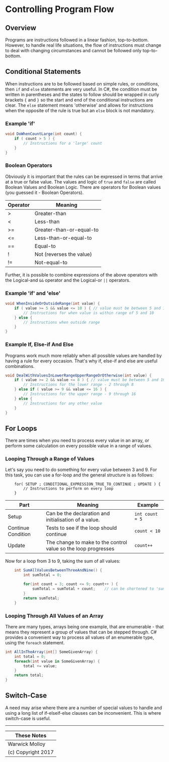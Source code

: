 # Controlling Program Flow
## Overview
Programs are instructions followed in a linear fashion, top-to-bottom.
However, to handle real life situations, the flow of instructions must
change to deal with changing circumstances and cannot be followed only top-to-bottom.

## Conditional Statements
When instructions are to be followed based on simple rules, or conditions,
then `if` and `else` statements are very useful.  In C#, the condition
must be written in parentheses and the states to follow should be wrapped
in curly brackets `{` and `}` so the start and end of the conditional
instructions are clear.  The `else` statement means 'otherwise' and allows
for instructions when the opposite of the rule is true but an `else` block
is not mandatory.

### Example 'if'
```cs
void DoWhenCountLarge(int count) {
    if ( count > 5 ) {
        // Instructions for a 'large' count
    }
}
```

### Boolean Operators
Obviously it is important that the rules can be expressed in
terms that arrive at a true or false value.
The values and logic of `true` and `false` are called
Boolean Values and Boolean Logic.  There are operators for Boolean
values (you guessed it - Boolean Operators).

| Operator | Meaning |
|----------|---------|
|    >     | Greater-than |
|    <     | Less-than |
|    >=    | Greater-than-or-equal-to |
|    <=    | Less-than-or-equal-to |
|    ==    | Equal-to |
|    !     | Not (reverses the value) |
|    !=    | Not-equal-to |

Further, it is possible to combine expressions of the above operators with
the Logical-and `&&` operator and the Logical-or `||` operators.

### Example 'if' and 'else'
```cs
void WhenInsideOrOutsideRange(int value) {
    if ( value >= 5 && value <= 10 ) { // value must be between 5 and 10
        // Instructions for when value is within range of 5 and 10
    } else {
        // Instructions when outside range
    }
}
```

### Example If, Else-if And Else
Programs work much more reliably when all possible values are handled
by having a rule for every occasion.  That's why if, else-if and else
are useful combinations.
```cs
void DealWithValuesInLowerRangeUpperRangeOrOtherwise(int value) {
    if ( value >= 2 && value <= 8 ) { // value must be between 5 and 10
        // Instructions for the lower range - 2 through 8
    } else if ( value >= 9 && value <= 16 ) {
        // Instructions for the upper range - 9 through 16
    } else {
        // Instructions for any other value
    }
}
```

## For Loops
There are times when you need to process every value in an array,
or perform some calculation on every possible value in a range of
values.

### Looping Through a Range of Values
Let's say you need to do something for every value between 3 and 9.
For this task, you can use a for-loop and the general structure is as follows:
```
    for( SETUP ; CONDITIONAL_EXPRESSION_TRUE_TO_CONTINUE ; UPDATE ) {
        // Instructions to perform on every loop
    }
```
| Part | Meaning | Example |
|------|---------|---------|
| Setup | Can be the declaration and initialisation of a value. | `int count = 5` |
| Continue Condition | Tests to see if the loop should continue | `count < 10` |
| Update | The change to make to the control value so the loop progresses | `count++` |

Now for a loop from 3 to 9, taking the sum of all values:
```cs
    int SumAllValuesBetweenThreeAndNine() {
        int sumTotal = 0;

        for(int count = 3; count <= 9; count++ ) {
            sumTotal = sumTotal + count;    // can be shortened to 'sumTotal += count;'
        }
        return sumTotal;
    }
```

### Looping Through All Values of an Array
There are many types, arrays being one example, that are enumerable - that means
they represent a group of values that can be stepped through.
C# provides a convenient way to process all values of an enumerable type, using the `foreach` statement.

```cs
int AllInTheArray(int[] SomeGivenArray) {
    int total = 0;
    foreach(int value in SomeGivenArray) {
        total += value;
    }
    return total;
}
```

## Switch-Case
A need may arise where there are a number of special values to handle and using a long
list of if-elseif-else clauses can be inconvenient.  This is where switch-case is useful.



----
| These Notes         |
|---------------------|
| Warwick Molloy      |
| (c) Copyright 2017  |
